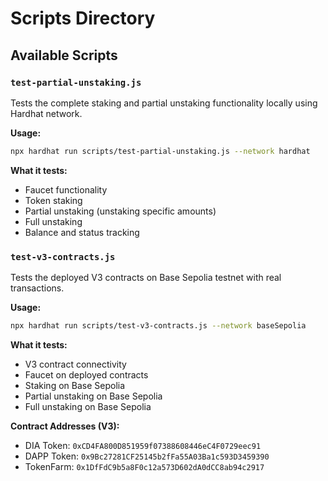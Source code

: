 # Scripts Directory

## Available Scripts

### `test-partial-unstaking.js`
Tests the complete staking and partial unstaking functionality locally using Hardhat network.

**Usage:**
```bash
npx hardhat run scripts/test-partial-unstaking.js --network hardhat
```

**What it tests:**
- Faucet functionality
- Token staking
- Partial unstaking (unstaking specific amounts)
- Full unstaking
- Balance and status tracking

### `test-v3-contracts.js`
Tests the deployed V3 contracts on Base Sepolia testnet with real transactions.

**Usage:**
```bash
npx hardhat run scripts/test-v3-contracts.js --network baseSepolia
```

**What it tests:**
- V3 contract connectivity
- Faucet on deployed contracts
- Staking on Base Sepolia
- Partial unstaking on Base Sepolia
- Full unstaking on Base Sepolia

**Contract Addresses (V3):**
- DIA Token: `0xCD4FA800D851959f07388608446eC4F0729eec91`
- DAPP Token: `0x9Bc27281CF25145b2fFa55A03Ba1c593D3459390`
- TokenFarm: `0x1DfFdC9b5a8F0c12a573D602dA0dCC8ab94c2917`